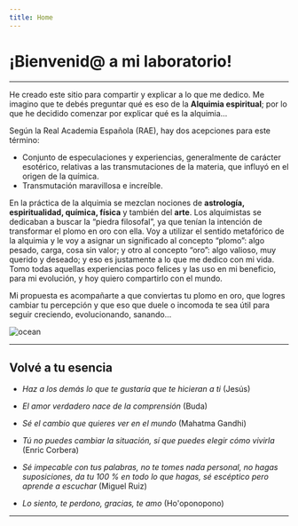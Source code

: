```yaml
---
title: Home
---
```


# ¡Bienvenid@ a mi laboratorio!

---

He creado este sitio para compartir y explicar a lo que me dedico. Me imagino que te debés preguntar qué es eso de la **Alquimia espiritual**; por lo que he decidido comenzar por explicar qué es la alquimia…

Según la Real Academia Española (RAE), hay dos acepciones para este término:

- Conjunto de especulaciones y experiencias, generalmente de carácter esotérico, relativas a las transmutaciones de la materia, que influyó en el origen de la química.
- Transmutación maravillosa e increíble.

En la práctica de la alquimia se mezclan nociones de **astrología, espiritualidad, química, física** y también del **arte**. Los alquimistas se dedicaban a buscar la “piedra filosofal”, ya que tenían la intención de transformar el plomo en oro con ella. Voy a utilizar el sentido metafórico de la alquimia y le voy a asignar un significado al concepto “plomo”: algo pesado, carga, cosa sin valor; y otro al concepto “oro”: algo valioso, muy querido y deseado; y eso es justamente a lo que me dedico con mi vida. Tomo todas aquellas experiencias poco felices y las uso en mi beneficio, para mi evolución, y hoy quiero compartirlo con el mundo. 

Mi propuesta es acompañarte a que conviertas tu plomo en oro, que logres cambiar tu percepción y que eso que duele o incomoda te sea útil para seguir creciendo, evolucionando, sanando…

<Image alt="ocean" src="/static/images/Home/banquito.jpg" width={300} height={450} />

---

## Volvé a tu esencia


- _Haz a los demás lo que te gustaría que te hicieran a ti_ (Jesús)

- _El amor verdadero nace de la comprensión_ (Buda)

- _Sé el cambio que quieres ver en el mundo_ (Mahatma Gandhi)

- _Tú no puedes cambiar la situación, sí que puedes elegir cómo vivirla_ (Enric Corbera)

- _Sé impecable con tus palabras, no te tomes nada personal, no hagas suposiciones, da tu 100 % en todo lo que hagas, sé escéptico pero aprende a escuchar_ (Miguel Ruiz)

- _Lo siento, te perdono, gracias, te amo_ (Ho'oponopono)


---
